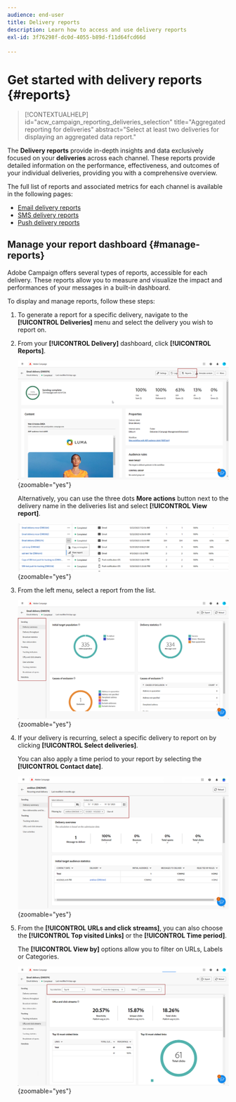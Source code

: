 ```yaml
---
audience: end-user
title: Delivery reports
description: Learn how to access and use delivery reports
exl-id: 3f76298f-dc0d-4055-b89d-f11d64fcd66d

---
```

# Get started with delivery reports {#reports}

>[!CONTEXTUALHELP]
>id="acw_campaign_reporting_deliveries_selection"
>title="Aggregated reporting for deliveries"
>abstract="Select at least two deliveries for displaying an aggregated data report."

The **Delivery reports** provide in-depth insights and data exclusively focused on your **deliveries** across each channel. These reports provide detailed information on the performance, effectiveness, and outcomes of your individual deliveries, providing you with a comprehensive overview.

The full list of reports and associated metrics for each channel is available in the following pages:

* [Email delivery reports](email-report.md)
* [SMS delivery reports](sms-report.md)
* [Push delivery reports](push-report.md)

## Manage your report dashboard {#manage-reports}

Adobe Campaign offers several types of reports, accessible for each delivery. These reports allow you to measure and visualize the impact and performances of your messages in a built-in dashboard.

To display and manage reports, follow these steps:

1. To generate a report for a specific delivery, navigate to the **[!UICONTROL Deliveries]** menu and select the delivery you wish to report on.

1. From your **[!UICONTROL Delivery]** dashboard, click **[!UICONTROL Reports]**.

    ![](assets/manage_delivery_report_1.png){zoomable="yes"}

    Alternatively, you can use the three dots **More actions** button next to the delivery name in the deliveries list and select **[!UICONTROL View report]**.

    ![](assets/manage_delivery_report_2.png){zoomable="yes"}

1. From the left menu, select a report from the list.

    ![](assets/manage_delivery_report_3.png){zoomable="yes"}

1. If your delivery is recurring, select a specific delivery to report on by clicking **[!UICONTROL Select deliveries]**. 

    You can also apply a time period to your report by selecting the **[!UICONTROL Contact date]**.

    ![](assets/delivery-recurring.png){zoomable="yes"}

1. From the **[!UICONTROL URLs and click streams]**, you can also choose the **[!UICONTROL Top visited Links]** or the **[!UICONTROL Time period]**.

    The **[!UICONTROL View by]** options allow you to filter on URLs, Labels or Categories.

    ![](assets/manage_delivery_report_5.png){zoomable="yes"}
